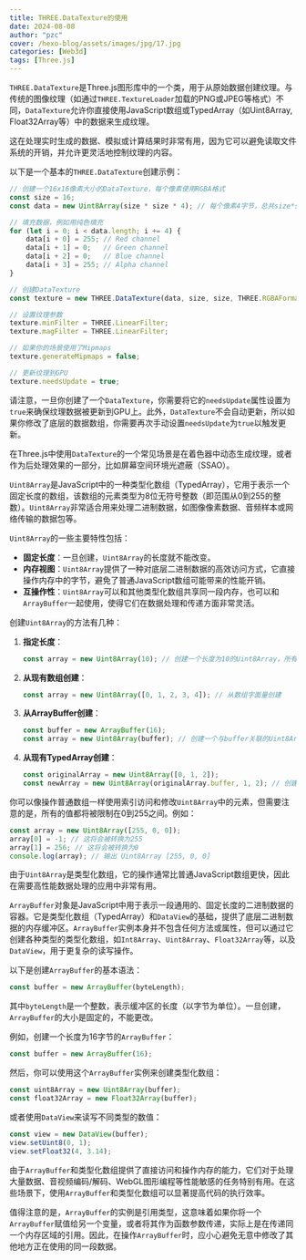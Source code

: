 ```yaml
---
title: THREE.DataTexture的使用
date: 2024-08-08
author: "pzc"
cover: /hexo-blog/assets/images/jpg/17.jpg
categories: [Web3d]
tags: [Three.js]
---
```

`THREE.DataTexture`是Three.js图形库中的一个类，用于从原始数据创建纹理。与传统的图像纹理（如通过`THREE.TextureLoader`加载的PNG或JPEG等格式）不同，`DataTexture`允许你直接使用JavaScript数组或TypedArray（如Uint8Array, Float32Array等）中的数据来生成纹理。

这在处理实时生成的数据、模拟或计算结果时非常有用，因为它可以避免读取文件系统的开销，并允许更灵活地控制纹理的内容。

以下是一个基本的`THREE.DataTexture`创建示例：

```javascript
// 创建一个16x16像素大小的DataTexture，每个像素使用RGBA格式
const size = 16;
const data = new Uint8Array(size * size * 4); // 每个像素4字节，总共size*size个像素

// 填充数据，例如用纯色填充
for (let i = 0; i < data.length; i += 4) {
    data[i + 0] = 255; // Red channel
    data[i + 1] = 0;   // Green channel
    data[i + 2] = 0;   // Blue channel
    data[i + 3] = 255; // Alpha channel
}

// 创建DataTexture
const texture = new THREE.DataTexture(data, size, size, THREE.RGBAFormat);

// 设置纹理参数
texture.minFilter = THREE.LinearFilter;
texture.magFilter = THREE.LinearFilter;

// 如果你的场景使用了Mipmaps
texture.generateMipmaps = false;

// 更新纹理到GPU
texture.needsUpdate = true;
```

请注意，一旦你创建了一个`DataTexture`，你需要将它的`needsUpdate`属性设置为`true`来确保纹理数据被更新到GPU上。此外，`DataTexture`不会自动更新，所以如果你修改了底层的数据数组，你需要再次手动设置`needsUpdate`为`true`以触发更新。

在Three.js中使用`DataTexture`的一个常见场景是在着色器中动态生成纹理，或者作为后处理效果的一部分，比如屏幕空间环境光遮蔽（SSAO）。

`Uint8Array`是JavaScript中的一种类型化数组（TypedArray），它用于表示一个固定长度的数组，该数组的元素类型为8位无符号整数（即范围从0到255的整数）。`Uint8Array`非常适合用来处理二进制数据，如图像像素数据、音频样本或网络传输的数据包等。

`Uint8Array`的一些主要特性包括：

- **固定长度**：一旦创建，`Uint8Array`的长度就不能改变。
- **内存视图**：`Uint8Array`提供了一种对底层二进制数据的高效访问方式，它直接操作内存中的字节，避免了普通JavaScript数组可能带来的性能开销。
- **互操作性**：`Uint8Array`可以和其他类型化数组共享同一段内存，也可以和`ArrayBuffer`一起使用，使得它们在数据处理和传递方面非常灵活。

创建`Uint8Array`的方法有几种：

1. **指定长度**：
   ```javascript
   const array = new Uint8Array(10); // 创建一个长度为10的Uint8Array，所有值初始化为0
   ```

2. **从现有数组创建**：
   ```javascript
   const array = new Uint8Array([0, 1, 2, 3, 4]); // 从数组字面量创建
   ```

3. **从ArrayBuffer创建**：
   ```javascript
   const buffer = new ArrayBuffer(16);
   const array = new Uint8Array(buffer); // 创建一个与buffer关联的Uint8Array
   ```

4. **从现有TypedArray创建**：
   ```javascript
   const originalArray = new Uint8Array([0, 1, 2]);
   const newArray = new Uint8Array(originalArray.buffer, 1, 2); // 创建一个新的Uint8Array，从originalArray的第1个字节开始，长度为2
   ```

你可以像操作普通数组一样使用索引访问和修改`Uint8Array`中的元素，但需要注意的是，所有的值都将被限制在0到255之间。例如：

```javascript
const array = new Uint8Array([255, 0, 0]);
array[0] = -1; // 这将会被转换为255
array[1] = 256; // 这将会被转换为0
console.log(array); // 输出 Uint8Array [255, 0, 0]
```

由于`Uint8Array`是类型化数组，它的操作通常比普通JavaScript数组更快，因此在需要高性能数据处理的应用中非常有用。

`ArrayBuffer`对象是JavaScript中用于表示一段通用的、固定长度的二进制数据的容器。它是类型化数组（TypedArray）和`DataView`的基础，提供了底层二进制数据的内存缓冲区。`ArrayBuffer`实例本身并不包含任何方法或属性，但可以通过它创建各种类型的类型化数组，如`Int8Array`、`Uint8Array`、`Float32Array`等，以及`DataView`，用于更复杂的读写操作。

以下是创建`ArrayBuffer`的基本语法：

```javascript
const buffer = new ArrayBuffer(byteLength);
```

其中`byteLength`是一个整数，表示缓冲区的长度（以字节为单位）。一旦创建，`ArrayBuffer`的大小是固定的，不能更改。

例如，创建一个长度为16字节的`ArrayBuffer`：

```javascript
const buffer = new ArrayBuffer(16);
```

然后，你可以使用这个`ArrayBuffer`实例来创建类型化数组：

```javascript
const uint8Array = new Uint8Array(buffer);
const float32Array = new Float32Array(buffer);
```

或者使用`DataView`来读写不同类型的数值：

```javascript
const view = new DataView(buffer);
view.setUint8(0, 1);
view.setFloat32(4, 3.14);
```

由于`ArrayBuffer`和类型化数组提供了直接访问和操作内存的能力，它们对于处理大量数据、音视频编码/解码、WebGL图形编程等性能敏感的任务特别有用。在这些场景下，使用`ArrayBuffer`和类型化数组可以显著提高代码的执行效率。

值得注意的是，`ArrayBuffer`的实例是引用类型，这意味着如果你将一个`ArrayBuffer`赋值给另一个变量，或者将其作为函数参数传递，实际上是在传递同一个内存区域的引用。因此，在操作`ArrayBuffer`时，应小心避免无意中修改了其他地方正在使用的同一段数据。